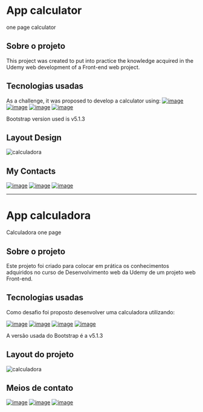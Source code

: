 # App calculator

one page calculator

## Sobre o projeto

This project was created to put into practice the knowledge acquired in the
Udemy web development of a Front-end web project.

## Tecnologias usadas

As a challenge, it was proposed to develop a calculator using:
[![image](https://img.shields.io/badge/HTML5-E34F26?style=for-the-badge&logo=html5&logoColor=white)](https://www.w3schools.com/html/default.asp)
[![image](https://img.shields.io/badge/CSS3-1572B6?style=for-the-badge&logo=css3&logoColor=white)](https://www.w3schools.com/css/default.asp)
[![image](https://img.shields.io/badge/JavaScript-F7DF1E?style=for-the-badge&logo=javascript&logoColor=black)](https://www.w3schools.com/js/default.asp)
[![image](https://img.shields.io/badge/Bootstrap-563D7C?style=for-the-badge&logo=bootstrap&logoColor=white)](https://getbootstrap.com/docs/5.2/getting-started/introduction/https://getbootstrap.com/docs/5.2/getting-started/introduction/)

Bootstrap version used is v5.1.3

## Layout Design
![calculadora](https://user-images.githubusercontent.com/93053356/171954010-c359c035-2acf-464c-97c8-ed740d7e976d.png)

## My Contacts
[![image](https://img.shields.io/badge/LinkedIn-0077B5?style=for-the-badge&logo=linkedin&logoColor=white)](https://www.linkedin.com/in/jardeylson-jacinto-769769156)
[![image](https://img.shields.io/badge/Instagram-E4405F?style=for-the-badge&logo=instagram&logoColor=white)](https://www.instagram.com/jardeylsonjacinto/)
[![image](https://img.shields.io/badge/Gmail-D14836?style=for-the-badge&logo=gmail&logoColor=white)](jardeylsong.m@gmail.com)

---

# App calculadora

Calculadora one page

## Sobre o projeto
Este projeto foi criado para colocar em prática os conhecimentos adquiridos no curso de 
Desenvolvimento web da Udemy de um projeto web Front-end.

## Tecnologias usadas
Como desafio foi proposto desenvolver uma calculadora utilizando:

[![image](https://img.shields.io/badge/HTML5-E34F26?style=for-the-badge&logo=html5&logoColor=white)](https://www.w3schools.com/html/default.asp)
[![image](https://img.shields.io/badge/CSS3-1572B6?style=for-the-badge&logo=css3&logoColor=white)](https://www.w3schools.com/css/default.asp)
[![image](https://img.shields.io/badge/JavaScript-F7DF1E?style=for-the-badge&logo=javascript&logoColor=black)](https://www.w3schools.com/js/default.asp)
[![image](https://img.shields.io/badge/Bootstrap-563D7C?style=for-the-badge&logo=bootstrap&logoColor=white)](https://getbootstrap.com/docs/5.2/getting-started/introduction/https://getbootstrap.com/docs/5.2/getting-started/introduction/)

A versão usada do Bootstrap é a v5.1.3

## Layout do projeto
![calculadora](https://user-images.githubusercontent.com/93053356/171954010-c359c035-2acf-464c-97c8-ed740d7e976d.png)

## Meios de contato 
[![image](https://img.shields.io/badge/LinkedIn-0077B5?style=for-the-badge&logo=linkedin&logoColor=white)](https://www.linkedin.com/in/jardeylson-jacinto-769769156)
[![image](https://img.shields.io/badge/Instagram-E4405F?style=for-the-badge&logo=instagram&logoColor=white)](https://www.instagram.com/jardeylsonjacinto/)
[![image](https://img.shields.io/badge/Gmail-D14836?style=for-the-badge&logo=gmail&logoColor=white)](jardeylsong.m@gmail.com)

